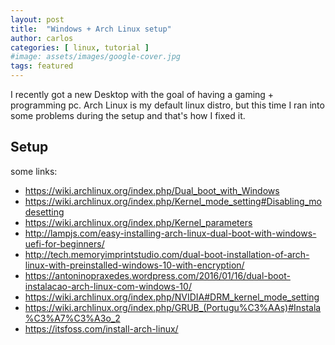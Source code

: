 ```yaml
---
layout: post
title:  "Windows + Arch Linux setup"
author: carlos
categories: [ linux, tutorial ]
#image: assets/images/google-cover.jpg
tags: featured
---
```

I recently got a new Desktop with the goal of having a gaming + programming pc.
Arch Linux is my default linux distro, but this time I ran into some problems
during the setup and that's how I fixed it.

## Setup

some links:

- https://wiki.archlinux.org/index.php/Dual_boot_with_Windows
- https://wiki.archlinux.org/index.php/Kernel_mode_setting#Disabling_modesetting
- https://wiki.archlinux.org/index.php/Kernel_parameters
- http://lampjs.com/easy-installing-arch-linux-dual-boot-with-windows-uefi-for-beginners/
- http://tech.memoryimprintstudio.com/dual-boot-installation-of-arch-linux-with-preinstalled-windows-10-with-encryption/
- https://antoninopraxedes.wordpress.com/2016/01/16/dual-boot-instalacao-arch-linux-com-windows-10/
- https://wiki.archlinux.org/index.php/NVIDIA#DRM_kernel_mode_setting
- https://wiki.archlinux.org/index.php/GRUB_(Portugu%C3%AAs)#Instala%C3%A7%C3%A3o_2
- https://itsfoss.com/install-arch-linux/
